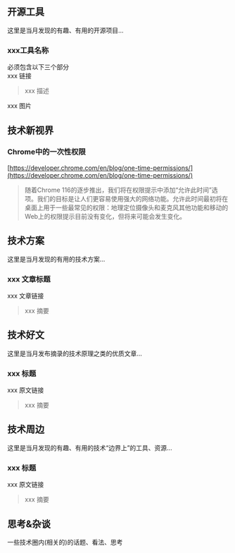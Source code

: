 ## 开源工具
这里是当月发现的有趣、有用的开源项目...
### xxx工具名称
必须包含以下三个部分<br />xxx 链接
> xxx 描述

xxx 图片
## 技术新视界
### Chrome中的一次性权限
[https://developer.chrome.com/en/blog/one-time-permissions/](https://developer.chrome.com/en/blog/one-time-permissions/)
> 随着Chrome 116的逐步推出，我们将在权限提示中添加“允许此时间”选项。我们的目标是让人们更容易使用强大的网络功能。允许此时间最初将在桌面上用于一些最常见的权限：地理定位摄像头和麦克风其他功能和移动的Web上的权限提示目前没有变化，但将来可能会发生变化。





## 技术方案
这里是当月发现的有用的技术方案...
### xxx 文章标题
xxx 文章链接
> xxx 摘要


## 技术好文
这里是当月发布摘录的技术原理之类的优质文章...
### xxx 标题
xxx 原文链接
> xxx 摘要


## 技术周边
这里是当月发现的有趣、有用的技术“边界上”的工具、资源...
### xxx 标题
xxx 原文链接
> xxx 摘要



## 思考&杂谈
一些技术圈内(相关的)的话题、看法、思考
